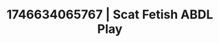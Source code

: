 ---
categories:
- Soft lighting seduction
- AI-generated
- Unspoken desires
- Dark fantasy erotica
- Flushed skin
- ASMR
- Curvy bodies
- Cosplay
image: /assets/images/1746634065767.jpg
layout: post
seo:
  description: Featured content with premium ABDL Play, Scat Fetish. HD images available.
  keywords: ABDL Play, Scat Fetish
  og_image: /assets/images/1746634065767.jpg
  schema_type: VisualArtwork
tags:
- ABDL Play
- '#1746634065767'
- Scat Fetish
title: 1746634065767 | Scat Fetish ABDL Play
---